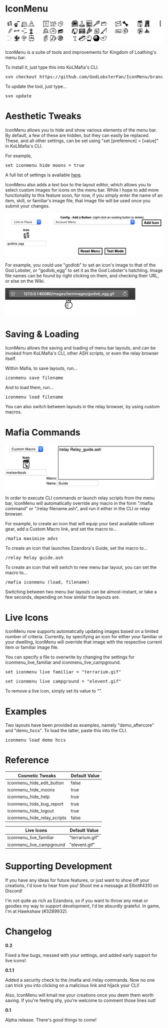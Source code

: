# IconMenu

![menubar](https://raw.githubusercontent.com/GodLobsterFan/IconMenu/master/images/menubar.png)

IconMenu is a suite of tools and improvements for Kingdom of Loathing's menu bar. 

To install it, just type this into KoLMafia's CLI. 

<pre>svn checkout https://github.com/GodLobsterFan/IconMenu/branches/release/</pre>

To update the tool, just type...

<pre>svn update</pre>

# Aesthetic Tweaks

IconMenu allows you to hide and show various elements of the menu bar. By default, a few of these are hidden, but they can easily be replaced. These, and all other settings, can be set using "set [preference] = [value]" in KoLMafia's CLI. 

For example,

<pre>set iconmenu_hide_moons = true</pre>

A full list of settings is available [here](https://github.com/GodLobsterFan/IconMenu/#reference).

IconMenu also adds a text box to the layout editor, which allows you to select custom images for icons on the menu bar. While I hope to add more functionality to this feature soon, for now, if you simply enter the name of an item, skill, or familiar's image file, that image file will be used once you submit your changes. 

![rename](https://raw.githubusercontent.com/GodLobsterFan/IconMenu/master/images/rename.png)

For example, you could use "godlob" to set an icon's image to that of the God Lobster, or "godlob_egg" to set it as the God Lobster's hatchling. Image file names can be found by right clicking on them, and checking their URL, or else on the Wiki.

![godlob](https://raw.githubusercontent.com/GodLobsterFan/IconMenu/master/images/godlob.png)

# Saving & Loading

IconMenu allows the saving and loading of menu bar layouts, and can be invoked from KoLMafia's CLI, other ASH scripts, or even the relay browser itself.

Within Mafia, to save layouts, run...

<pre>iconmenu save filename</pre> 

And to load them, run...

<pre>iconmenu load filename</pre> 

You can also switch between layouts in the relay browser, by using custom macros.

# Mafia Commands

![Guide](https://raw.githubusercontent.com/GodLobsterFan/IconMenu/master/images/guide.png)

In order to execute CLI commands or launch relay scripts from the menu bar, IconMenu will automatically override any macro in the form "/mafia command" or "/relay filename.ash", and run it either in the CLI or relay browser. 

For example, to create an icon that will equip your best available rollover gear, add a Custom Macro link, and set the macro to...

<pre>/mafia maximize advs</pre>

To create an icon that launches Ezandora's Guide, set the macro to...

<pre>/relay Relay_guide.ash</pre>

To create an icon that will switch to new menu bar layout, you can set the macro to...

<pre>/mafia iconmenu (load, filename)</pre>

Switching between two menu bar layouts can be almost-instant, or take a few seconds, depending on how similar the layouts are. 

# Live Icons
IconMenu now supports automatically updating images based on a limited number of criteria. Currently, by specifying an icon for either your familiar or your dwelling, IconMenu will override that image with the respective current item or familiar image file. 

You can specify a file to overwrite by changing the settings for iconmenu_live_familiar and iconmenu_live_campground.

<pre>set iconmenu_live_familiar = "terrarium.gif"</pre>
<pre>set iconmenu_live_campground = "elevent.gif"</pre>

To remove a live icon, simply set its value to "". 

# Examples

Two layouts have been provided as examples, namely "demo_aftercore" and "demo_hccs". To load the latter, paste this into the CLI.

<pre>iconmenu load demo_hccs</pre>

# Reference

| Cosmetic Tweaks  | Default Value |
| ------------- | ------------- |
| iconmenu_hide_edit_button | false
| iconmenu_hide_moons | true
| iconmenu_hide_help | true
| iconmenu_hide_bug_report | true
| iconmenu_hide_logout | true
| iconmenu_hide_relay_scripts | false

| Live Icons  | Default Value |
| ------------- | ------------- |
| iconmenu_live_familiar | "terrarium.gif"
| iconmenu_live_campground | "elevent.gif"

# Supporting Development

If you have any ideas for future features, or just want to show off your creations, I'd love to hear from you! Shoot me a message at Elliot#4310 on Discord!

I'm not quite as rich as Ezandora, so if you want to throw any meat or goodies my way to support development, I'd be absurdly grateful. In game, I'm at Hawkshaw (#3289932). 

# Changelog

__0.2__

Fixed a few bugs, messed with your settings, and added early support for live icons!

__0.1.1__

Added a security check to the /mafia and /relay commands. Now no one can trick you into clicking on a malicious link and hijack your CLI!

Also, IconMenu will kmail me your creations once you deem them worth saving. If you're feeling shy, you're welcome to comment those lines out!

__0.1__

Alpha release. There's good things to come!
